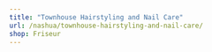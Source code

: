 ```yaml
---
title: "Townhouse Hairstyling and Nail Care"
url: /nashua/townhouse-hairstyling-and-nail-care/
shop: Friseur
---
```

